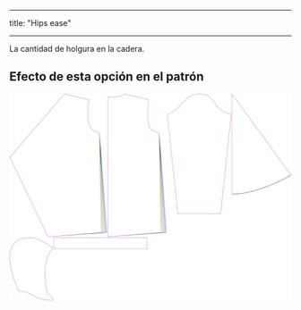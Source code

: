 - - -
title: "Hips ease"
- - -

La cantidad de holgura en la cadera.

## Efecto de esta opción en el patrón

![Esta imagen muestra el efecto de esta opción superponiendo varias variantes que tienen un valor diferente para esta opción](yuri_hipsease_sample.svg "Efecto de esta opción en el patrón")
